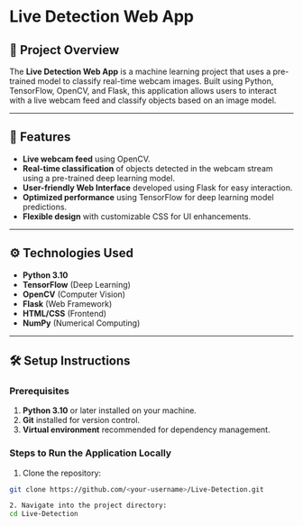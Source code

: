 # Live Detection Web App

## 📖 Project Overview

The **Live Detection Web App** is a machine learning project that uses a pre-trained model to classify real-time webcam images. Built using Python, TensorFlow, OpenCV, and Flask, this application allows users to interact with a live webcam feed and classify objects based on an image model.

---

## 🚀 Features

- **Live webcam feed** using OpenCV.
- **Real-time classification** of objects detected in the webcam stream using a pre-trained deep learning model.
- **User-friendly Web Interface** developed using Flask for easy interaction.
- **Optimized performance** using TensorFlow for deep learning model predictions.
- **Flexible design** with customizable CSS for UI enhancements.

---

## ⚙️ Technologies Used

- **Python 3.10**
- **TensorFlow** (Deep Learning)
- **OpenCV** (Computer Vision)
- **Flask** (Web Framework)
- **HTML/CSS** (Frontend)
- **NumPy** (Numerical Computing)

---

## 🛠️ Setup Instructions

### Prerequisites

1. **Python 3.10** or later installed on your machine.
2. **Git** installed for version control.
3. **Virtual environment** recommended for dependency management.

### Steps to Run the Application Locally

1. Clone the repository:

```bash
git clone https://github.com/<your-username>/Live-Detection.git

2. Navigate into the project directory:
cd Live-Detection
